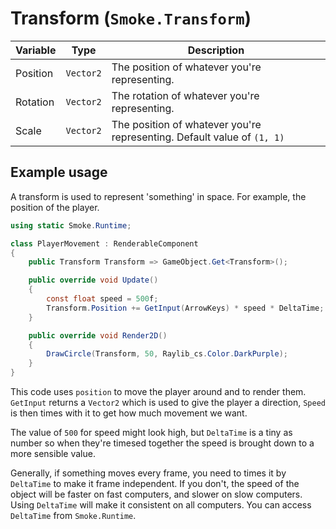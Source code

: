 # Transform (`Smoke.Transform`)
| Variable | Type | Description |
|---|---|---|
| Position | `Vector2` | The position of whatever you're representing. |
| Rotation | `Vector2` | The rotation of whatever you're representing. |
| Scale | `Vector2` | The position of whatever you're representing. Default value of `(1, 1)` |

## Example usage
A transform is used to represent 'something' in space. For example, the position of the player.
```cs
using static Smoke.Runtime;

class PlayerMovement : RenderableComponent
{
	public Transform Transform => GameObject.Get<Transform>();

	public override void Update()
	{
		const float speed = 500f;
		Transform.Position += GetInput(ArrowKeys) * speed * DeltaTime;
	}

	public override void Render2D()
	{
		DrawCircle(Transform, 50, Raylib_cs.Color.DarkPurple);
	}
}
```
This code uses `position` to move the player around and to render them. `GetInput` returns a `Vector2` which is used to give the player a direction, `Speed` is then times with it to get how much movement we want.

The value of `500` for speed might look high, but `DeltaTime` is a tiny as number so when they're timesed together the speed is brought down to a more sensible value.

Generally, if something moves every frame, you need to times it by `DeltaTime` to make it frame independent. If you don't, the speed of the object will be faster on fast computers, and slower on slow computers. Using `DeltaTime` will make it consistent on all computers. You can access `DeltaTime` from `Smoke.Runtime`.
